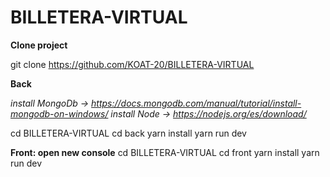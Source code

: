 # BILLETERA-VIRTUAL

**Clone project**

git clone https://github.com/KOAT-20/BILLETERA-VIRTUAL

**Back**

*install MongoDb -> https://docs.mongodb.com/manual/tutorial/install-mongodb-on-windows/*
*install Node -> https://nodejs.org/es/download/*

cd BILLETERA-VIRTUAL
cd back
yarn install
yarn run dev

**Front: open new console**
cd BILLETERA-VIRTUAL
cd front
yarn install
yarn run dev
